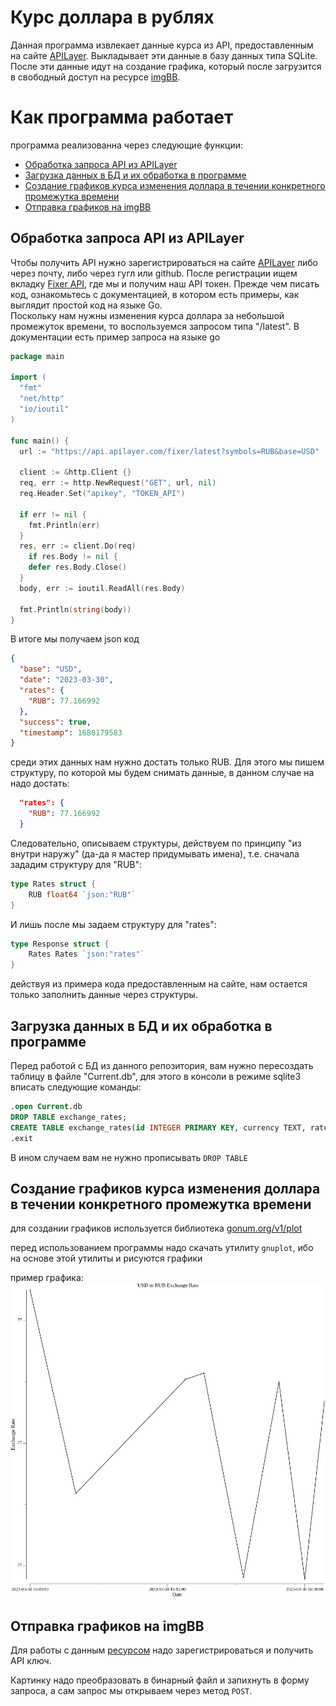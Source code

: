 # Курс доллара в рублях

Данная программа извлекает данные курса из API, предоставленным на сайте [APILayer](https://apilayer.com/). Выкладывает эти данные в базу данных типа SQLite. После эти данные идут на создание графика, который после загрузится в свободный доступ на ресурсе [imgBB](https://api.imgbb.com/).

# Как программа работает

программа реализованна через следующие функции:

- [Обработка запроса API из APILayer](#обработка-запроса-api-из-apilayer)
- [Загрузка данных в БД и их обработка в программе](#загрузка-данных-в-бд-и-их-обработка-в-программе)
- [Создание графиков курса изменения доллара в течении конкретного промежутка времени](#создание-графиков-курса-изменения-доллара-в-течении-конкретного-промежутка-времени) 
- [Отправка графиков на imgBB](#отправка-графиков-на-imgbb)

## Обработка запроса API из APILayer    

Чтобы получить API нужно зарегистрироваться на сайте [APILayer](https://apilayer.com/) либо через почту, либо через гугл или github. После регистрации ищем вкладку [Fixer API](https://apilayer.com/marketplace/fixer-api), где мы и получим наш API токен. Прежде чем писать код, ознакомьтесь с документацией, в котором есть примеры, как выглядит простой код на языке Go.\
Поскольку нам нужны изменения курса доллара за небольшой промежуток времени, то воспользуемся запросом типа "/latest". В документации есть пример запроса на языке go

```Go
package main

import (
  "fmt"
  "net/http"
  "io/ioutil"
)

func main() {
  url := "https://api.apilayer.com/fixer/latest?symbols=RUB&base=USD"

  client := &http.Client {}
  req, err := http.NewRequest("GET", url, nil)
  req.Header.Set("apikey", "TOKEN_API")

  if err != nil {
    fmt.Println(err)
  }
  res, err := client.Do(req)
	if res.Body != nil {
    defer res.Body.Close()
  }
  body, err := ioutil.ReadAll(res.Body)

  fmt.Println(string(body))
}
```
В итоге мы получаем json код

```json
{
  "base": "USD",
  "date": "2023-03-30",
  "rates": {
    "RUB": 77.166992
  },
  "success": true,
  "timestamp": 1680179583
}
```
среди этих данных нам нужно достать только RUB. Для этого мы пишем структуру, по которой мы будем снимать данные, в данном случае на надо достать:

```json
  "rates": {
    "RUB": 77.166992
  }
```
Следовательно, описываем структуры, действуем по принципу "из внутри наружу" (да-да я мастер придумывать имена), т.е. сначала зададим структуру для "RUB":
```go
type Rates struct {
    RUB float64 `json:"RUB"`
}
```
И лишь после мы задаем структуру для "rates":
```go
type Response struct {
    Rates Rates `json:"rates"`
}
```
действуя из примера кода предоставленным на сайте, нам остается только заполнить данные через структуры.
## Загрузка данных в БД и их обработка в программе

Перед работой с БД из данного репозитория, вам нужно пересоздать таблицу в файле "Current.db", для этого в консоли в режиме sqlite3 вписать следующие команды:

```SQL
.open Current.db
DROP TABLE exchange_rates;
CREATE TABLE exchange_rates(id INTEGER PRIMARY KEY, currency TEXT, rate DECIMAL, created_at DATE);
.exit
```
В ином случаем вам не нужно прописывать `DROP TABLE`

## Создание графиков курса изменения доллара в течении конкретного промежутка времени 

для создании графиков используется библиотека [gonum.org/v1/plot](https://pkg.go.dev/gonum.org/v1/plot)

перед использованием программы надо скачать утилиту `gnuplot`, ибо на основе этой утилиты и рисуются графики

пример графика:
![graph](src/usd_to_rub.png)

## Отправка графиков на imgBB

Для работы с данным [ресурсом](https://api.imgbb.com/) надо зарегистрироваться и получить API ключ. 

Картинку надо преобразовать в бинарный файл и запихнуть в форму запроса, а сам запрос мы открываем через метод `POST`.
